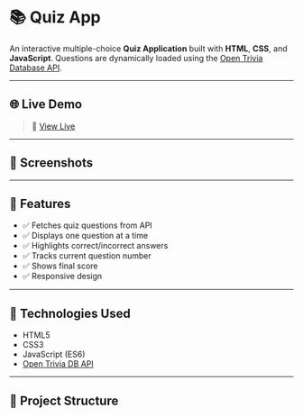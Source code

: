 # 📚 Quiz App

An interactive multiple-choice **Quiz Application** built with **HTML**, **CSS**, and **JavaScript**. Questions are dynamically loaded using the [Open Trivia Database API](https://opentdb.com/).

---

## 🌐 Live Demo

> 🔗 [View Live](https://fakhrbasha.github.io/Quiz-App/) 

---

## 📸 Screenshots



---

## 🚀 Features

- ✅ Fetches quiz questions from API
- ✅ Displays one question at a time
- ✅ Highlights correct/incorrect answers
- ✅ Tracks current question number
- ✅ Shows final score
- ✅ Responsive design

---

## 🔧 Technologies Used

- HTML5
- CSS3
- JavaScript (ES6)
- [Open Trivia DB API](https://opentdb.com/)

---

## 📂 Project Structure


